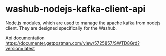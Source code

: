 # washub-nodejs-kafka-client-api

Node.js modules, which are used to manage the apache kafka from nodejs client. They are designed specifically for the Washub.

Api documentation
https://documenter.getpostman.com/view/5725857/SWTD8Grd?version=latest
